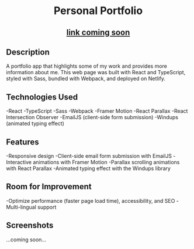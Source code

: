 # <div align="center">Personal Portfolio</div>

## <div align="center">[link coming soon](https://github.com/doozles411/portfolio)</div>

## Description
A portfolio app that highlights some of my work and provides more information about me. This web page was built with React and TypeScript, styled with Sass, bundled with Webpack, and deployed on Netlify.

## Technologies Used
-React
-TypeScript
-Sass
-Webpack
-Framer Motion
-React Parallax
-React Intersection Observer
-EmailJS (client-side form submission)
-Windups (animated typing effect)

## Features
-Responsive design
-Client-side email form submission with EmailJS
-Interactive animations with Framer Motion
-Parallax scrolling animations with React Parallax
-Animated typing effect with the Windups library

## Room for Improvement
-Optimize performance (faster page load time), accessibility, and SEO
-Multi-lingual support

## Screenshots
...coming soon...